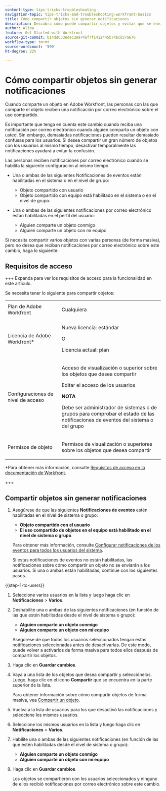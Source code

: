 ```yaml
---
content-type: tips-tricks-troubleshooting
navigation-topic: tips-tricks-and-troubleshooting-workfront-basics
title: Cómo compartir objetos sin generar notificaciones
description: Descubra cómo puede compartir objetos y evitar que se envíen notificaciones sobre este cambio. Esto resulta especialmente útil cuando se comparten objetos de forma masiva.
author: Alina
feature: Get Started with Workfront
source-git-commit: b14dd633edec3e9746f7f1412445b74bcd37a676
workflow-type: tm+mt
source-wordcount: '590'
ht-degree: 22%

---
```



# Cómo compartir objetos sin generar notificaciones

<!--Audited: 12/2024-->

Cuando comparte un objeto en Adobe Workfront, las personas con las que comparte el objeto reciben una notificación por correo electrónico sobre el uso compartido.

Es importante que tenga en cuenta este cambio cuando reciba una notificación por correo electrónico cuando alguien comparta un objeto con usted. Sin embargo, demasiadas notificaciones pueden resultar demasiado confusas para los usuarios. Si desea compartir un gran número de objetos con los usuarios al mismo tiempo, desactivar temporalmente las notificaciones ayudará a evitar la confusión.

Las personas reciben notificaciones por correo electrónico cuando se habilita la siguiente configuración al mismo tiempo:

* Una o ambas de las siguientes Notificaciones de eventos están habilitadas en el sistema o en el nivel de grupo:

   * Objeto compartido con usuario
   * Objeto compartido con equipo está habilitado en el sistema o en el nivel de grupo.
* Una o ambas de las siguientes notificaciones por correo electrónico están habilitadas en el perfil del usuario:

   * Alguien comparte un objeto conmigo
   * Alguien comparte un objeto con mi equipo

Si necesita compartir varios objetos con varias personas (de forma masiva), pero no desea que reciban notificaciones por correo electrónico sobre este cambio, haga lo siguiente:

## Requisitos de acceso

+++ Expanda para ver los requisitos de acceso para la funcionalidad en este artículo.

Se necesita tener lo siguiente para compartir objetos:

<table style="table-layout:auto"> 
 <col> 
 <col> 
 <tbody> 
  <tr> 
   <td role="rowheader">Plan de Adobe Workfront</td> 
   <td> <p>Cualquiera </p> </td> 
  </tr> 
  <tr> 
   <td role="rowheader">Licencia de Adobe Workfront*</td> 
   <td> <p>Nueva licencia: estándar</p> 
   O
   <p>Licencia actual: plan</p>
   </td> 
  </tr> 
  <tr> 
   <td role="rowheader">Configuraciones de nivel de acceso</td> 
   <td> <p>Acceso de visualización o superior sobre los objetos que desea compartir</p>
   <p>Editar el acceso de los usuarios</p>
   <p><b>NOTA</b></p>
   <p> Debe ser administrador de sistemas o de grupos para comprobar el estado de las notificaciones de eventos del sistema o del grupo</p>
    </td> 
  </tr> 
  <tr> 
   <td role="rowheader">Permisos de objeto</td> 
   <td> <p>Permisos de visualización o superiores sobre los objetos que desea compartir</p></td> 
  </tr> 
 </tbody> 
</table>

*Para obtener más información, consulte [Requisitos de acceso en la documentación de Workfront](/help/quicksilver/administration-and-setup/add-users/access-levels-and-object-permissions/access-level-requirements-in-documentation.md).

+++

## Compartir objetos sin generar notificaciones

1. Asegúrese de que las siguientes **Notificaciones de eventos** estén habilitadas en el nivel de sistema o grupo:

   * **Objeto compartido con el usuario**
   * **El uso compartido de objetos en el equipo está habilitado en el nivel de sistema o grupo**.

   Para obtener más información, consulte [Configurar notificaciones de los eventos para todos los usuarios del sistema](/help/quicksilver/administration-and-setup/manage-workfront/emails/configure-event-notifications-for-everyone-in-the-system.md).

   Si estas notificaciones de eventos no están habilitadas, las notificaciones sobre cómo compartir un objeto no se enviarán a los usuarios. Si una o ambas están habilitadas, continúe con los siguientes pasos.

{{step-1-to-users}}

1. Seleccione varios usuarios en la lista y luego haga clic en **Notificaciones** > **Varios**.
1. Deshabilite una o ambas de las siguientes notificaciones (en función de las que estén habilitadas desde el nivel de sistema o grupo):

   * **Alguien comparte un objeto conmigo**
   * **Alguien comparte un objeto con mi equipo**

   Asegúrese de que todos los usuarios seleccionados tengan estas notificaciones seleccionadas antes de desactivarlas. De este modo, puede volver a activarlos de forma masiva para todos ellos después de compartir los objetos.

1. Haga clic en **Guardar cambios**.
1. Vaya a una lista de los objetos que desea compartir y selecciónelos. Luego, haga clic en el icono **Compartir** que se encuentra en la parte superior de la lista.

   Para obtener información sobre cómo compartir objetos de forma masiva, vea [Compartir un objeto](/help/quicksilver/workfront-basics/grant-and-request-access-to-objects/share-an-object.md).

1. Vuelva a la lista de usuarios para los que desactivó las notificaciones y seleccione los mismos usuarios.
1. Seleccione los mismos usuarios en la lista y luego haga clic en **Notificaciones** > **Varios**.
1. Habilite una o ambas de las siguientes notificaciones (en función de las que estén habilitadas desde el nivel de sistema o grupo):

   * **Alguien comparte un objeto conmigo**
   * **Alguien comparte un objeto con mi equipo**

1. Haga clic en **Guardar cambios**.

   Los objetos se compartieron con los usuarios seleccionados y ninguno de ellos recibió notificaciones por correo electrónico sobre este cambio.






